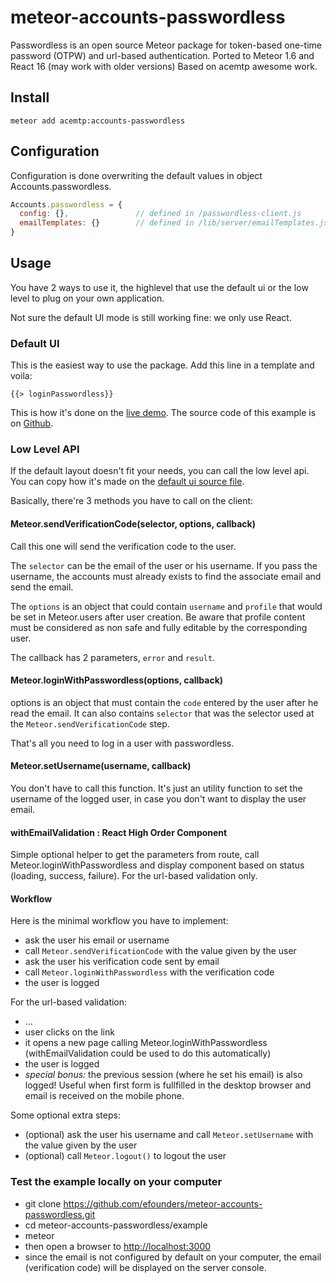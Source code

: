 # meteor-accounts-passwordless

Passwordless is an open source Meteor package for token-based one-time password (OTPW) and url-based authentication.
Ported to Meteor 1.6 and React 16 (may work with older versions)
Based on acemtp awesome work.


## Install

```
meteor add acemtp:accounts-passwordless
```

## Configuration

Configuration is done overwriting the default values in object Accounts.passwordless.

```javascript
Accounts.passwordless = {
  config: {},               // defined in /passwordless-client.js
  emailTemplates: {}        // defined in /lib/server/emailTemplates.js
}
```

## Usage

You have 2 ways to use it, the highlevel that use the default ui or the low level to plug on your own application.

Not sure the default UI mode is still working fine: we only use React.

### Default UI

This is the easiest way to use the package. Add this line in a template and voila:

    {{> loginPasswordless}}

This is how it's done on the [live demo](http://passwordless.meteor.com). The source code of this example is on [Github](https://github.com/efounders/meteor-accounts-passwordless/tree/master/example).

### Low Level API

If the default layout doesn't fit your needs, you can call the low level api. You can copy how it's made on the [default ui source file](https://github.com/efounders/meteor-accounts-passwordless/blob/master/accounts-passwordless-ui.js).

Basically, there're 3 methods you have to call on the client:

#### Meteor.sendVerificationCode(selector, options, callback)

Call this one will send the verification code to the user.

The `selector` can be the email of the user or his username. If you pass the username, the accounts must already exists to find the associate email and send the email.

The `options` is an object that could contain `username` and `profile` that would be set in Meteor.users after user creation. Be aware that profile content must be considered as non safe and fully editable by the corresponding user.

The callback has 2 parameters, `error` and `result`.

#### Meteor.loginWithPasswordless(options, callback)

options is an object that must contain the `code` entered by the user after he read the email. It can also contains `selector` that was the selector used at the `Meteor.sendVerificationCode` step.

That's all you need to log in a user with passwordless.

#### Meteor.setUsername(username, callback)

You don't have to call this function. It's just an utility function to set the username of the logged user, in case you don't want to display the user email.

#### withEmailValidation : React High Order Component

Simple optional helper to get the parameters from route, call Meteor.loginWithPasswordless and display component based on status (loading, success, failure).
For the url-based validation only.


#### Workflow

Here is the minimal workflow you have to implement:

- ask the user his email or username
- call `Meteor.sendVerificationCode` with the value given by the user
- ask the user his verification code sent by email
- call `Meteor.loginWithPasswordless` with the verification code
- the user is logged


For the url-based validation:

- ...
- user clicks on the link
- it opens a new page calling Meteor.loginWithPasswordless (withEmailValidation could be used to do this automatically)
- the user is logged
- *special bonus:* the previous session (where he set his email) is also logged! Useful when first form is fullfilled in the desktop browser and email is received on the mobile phone.

Some optional extra steps:

- (optional) ask the user his username and call `Meteor.setUsername` with the value given by the user
- (optional) call `Meteor.logout()` to logout the user



### Test the example locally on your computer

- git clone https://github.com/efounders/meteor-accounts-passwordless.git
- cd meteor-accounts-passwordless/example
- meteor
- then open a browser to [http://localhost:3000](http://localhost:3000)
- since the email is not configured by default on your computer, the email (verification code) will be displayed on the server console.
